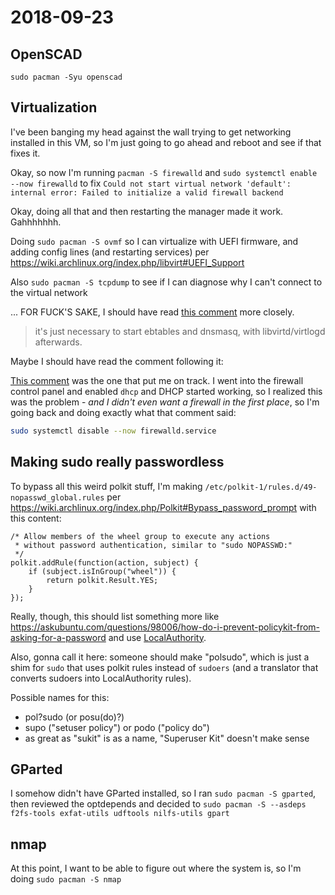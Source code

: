 # 2018-09-23

## OpenSCAD

`sudo pacman -Syu openscad`

## Virtualization

I've been banging my head against the wall trying to get networking installed in this VM, so I'm just going to go ahead and reboot and see if that fixes it.

Okay, so now I'm running `pacman -S firewalld` and `sudo systemctl enable --now firewalld` to fix `Could not start virtual network 'default': internal error: Failed to initialize a valid firewall backend`

Okay, doing all that and then restarting the manager made it work. Gahhhhhhh.

Doing `sudo pacman -S ovmf` so I can virtualize with UEFI firmware, and adding config lines (and restarting services) per https://wiki.archlinux.org/index.php/libvirt#UEFI_Support

Also `sudo pacman -S tcpdump` to see if I can diagnose why I can't connect to the virtual network

... FOR FUCK'S SAKE, I should have read [this comment][1] more closely.

> it's just necessary to start ebtables and dnsmasq, with libvirtd/virtlogd afterwards.

[1]: https://superuser.com/questions/1063240/libvirt-failed-to-initialize-a-valid-firewall-backend#comment1893457_1090815

Maybe I should have read the comment following it:

>

[This comment][2] was the one that put me on track. I went into the firewall control panel and enabled `dhcp` and DHCP started working, so I realized this was the problem - *and I didn't even want a firewall in the first place*, so I'm going back and doing exactly what that comment said:

```bash
sudo systemctl disable --now firewalld.service
```

[2]: https://github.com/NixOS/nixops/issues/500#issuecomment-244700714

## Making sudo really passwordless

To bypass all this weird polkit stuff, I'm making `/etc/polkit-1/rules.d/49-nopasswd_global.rules` per https://wiki.archlinux.org/index.php/Polkit#Bypass_password_prompt with this content:

```
/* Allow members of the wheel group to execute any actions
 * without password authentication, similar to "sudo NOPASSWD:"
 */
polkit.addRule(function(action, subject) {
    if (subject.isInGroup("wheel")) {
        return polkit.Result.YES;
    }
});
```

Really, though, this should list something more like https://askubuntu.com/questions/98006/how-do-i-prevent-policykit-from-asking-for-a-password and use [LocalAuthority][].

[LocalAuthority]: https://www.freedesktop.org/software/polkit/docs/0.105/pklocalauthority.8.html

Also, gonna call it here: someone should make "polsudo", which is just a shim for `sudo` that uses polkit rules instead of `sudoers` (and a translator that converts sudoers into LocalAuthority rules).

Possible names for this:

- pol?sudo (or posu(do)?)
- supo ("setuser policy") or podo ("policy do")
- as great as "sukit" is as a name, "Superuser Kit" doesn't make sense

## GParted

I somehow didn't have GParted installed, so I ran `sudo pacman -S gparted`, then reviewed the optdepends and decided to `sudo pacman -S --asdeps f2fs-tools exfat-utils udftools nilfs-utils gpart`

## nmap

At this point, I want to be able to figure out where the system is, so I'm doing `sudo pacman -S nmap`
